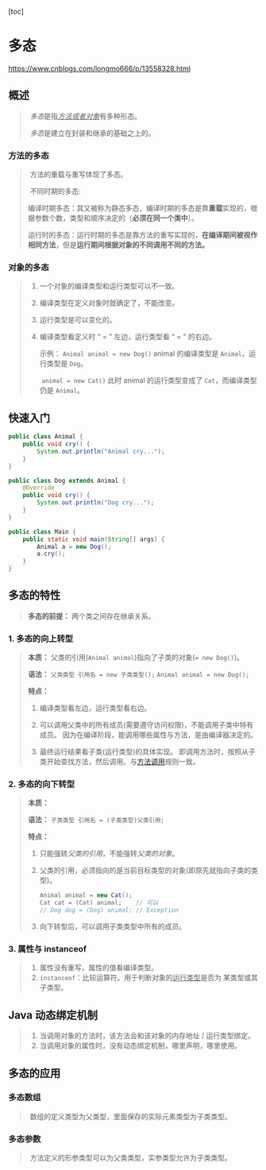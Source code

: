 [toc]

# 多态

<https://www.cnblogs.com/longmo666/p/13558328.html>

## 概述

> ​	*多态*是指<u>*方法或者对象*</u>有多种形态。
>
> ​	*多态*是建立在封装和继承的基础之上的。

### 方法的多态

> ​	方法的重载与重写体现了多态。
>
> ​	不同时期的多态: 
>
> ​		编译时期多态：其又被称为静态多态，编译时期的多态是靠**重载**实现的，根据参数个数，类型和顺序决定的（**必须在同一个类中**）。
>
> ​		运行时的多态：运行时期的多态是靠方法的重写实现的，**在编译期间被视作相同方法**，但是**运行期间根据对象的不同调用不同的方法。**

### 对象的多态

> 1. 一个对象的编译类型和运行类型可以不一致。
>
> 2. 编译类型在定义对象时就确定了，不能改变。
>
> 3. 运行类型是可以变化的。
>
> 4. 编译类型看定义时 “ = ” 左边，运行类型看 “ = ” 的右边。
>
>    示例：
>    	`Animal animal = new Dog()` animal 的编译类型是 `Animal`，运行类型是 `Dog`。
>
>    ​	`animal = new Cat()` 此时 animal 的运行类型变成了 `Cat`，而编译类型仍是 `Animal`。

## 快速入门

```java
public class Animal {
    public void cry() {
        System.out.println("Animal cry...");
    }
}
```

```java
public class Dog extends Animal {
    @Override
    public void cry() {
        System.out.println("Dog cry...");
    }
}
```

```java
public class Main {
    public static void main(String[] args) {
        Animal a = new Dog();
        a.cry();
    }
}
```

## 多态的特性

> **多态的前提：**
> 	两个类之间存在继承关系。

### 1. 多态的向上转型

> **本质：**
> 	父类的引用(`Animal animal`)指向了子类的对象(`= new Dog()`)。
>
> **语法：**
> 	`父类类型 引用名 = new 子类类型();`
> 	`Animal animal = new Dog();`
>
> **特点：**
>
> 1. 编译类型看左边，运行类型看右边。
> 
> 2. 可以调用父类中的所有成员(需要遵守访问权限)，不能调用子类中特有成员。
> 因为在编译阶段，能调用哪些属性与方法，是由编译器决定的。
> 
> 3. 最终运行结果看子类(运行类型)的具体实现。
> 即调用方法时，按照从子类开始查找方法，然后调用。与[方法调用](./4-super关键字.md/##使用细节)规则一致。

### 2. 多态的向下转型

> **本质：**
> 	
>
> **语法：**
> 	`子类类型 引用名 = (子类类型)父类引用;`
>
> **特点：**
>
> 1. 只能强转*父类的引用*，不能强转*父类的对象*。
>
> 2. 父类的引用，必须指向的是当前目标类型的对象(即原先就指向子类的类型)。
>
>    ```java
>    Animal animal = new Cat();
>    Cat cat = (Cat) animal;	// 可以
>    // Dog dog = (Dog) animal;	// Exception
>    ```
>
> 3. 向下转型后，可以调用子类类型中所有的成员。

### 3. 属性与 instanceof

> 1. 属性没有重写，属性的值看编译类型。
> 2. `instanceof`：比较运算符。用于判断对象的<u>运行类型</u>是否为 某类型或其子类型。

## Java 动态绑定机制

> 1. 当调用对象的方法时，该方法会和该对象的内存地址 / 运行类型绑定。
> 2. 当调用对象的属性时，没有动态绑定机制，哪里声明，哪里使用。

## 多态的应用

### 多态数组

> ​	数组的定义类型为父类型，里面保存的实际元素类型为子类类型。

### 多态参数

> ​	方法定义的形参类型可以为父类类型，实参类型允许为子类类型。
